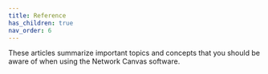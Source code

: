 ```yaml
---
title: Reference
has_children: true
nav_order: 6
---
```


These articles summarize important topics and concepts that you should be aware of when using the Network Canvas software.
